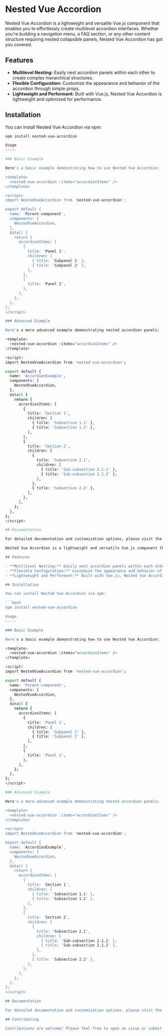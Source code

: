 # Nested Vue Accordion

Nested Vue Accordion is a lightweight and versatile Vue.js component that enables you to effortlessly create multilevel accordion interfaces. Whether you're building a navigation menu, a FAQ section, or any other content structure requiring nested collapsible panels, Nested Vue Accordion has got you covered.

## Features

- **Multilevel Nesting:** Easily nest accordion panels within each other to create complex hierarchical structures.
- **Flexible Configuration:** Customize the appearance and behavior of the accordion through simple props.
- **Lightweight and Performant:** Built with Vue.js, Nested Vue Accordion is lightweight and optimized for performance.

## Installation

You can install Nested Vue Accordion via npm:

```bash
npm install nested-vue-accordion

Usage
-----

### Basic Example

Here's a basic example demonstrating how to use Nested Vue Accordion:

<template>
  <nested-vue-accordion :items="accordionItems" />
</template>

<script>
import NestedVueAccordion from 'nested-vue-accordion';

export default {
  name: 'Parent-component',
  components: {
    NestedVueAccordion,
  },
  data() {
    return {
      accordionItems: [
        {
          title: 'Panel 1',
          children: [
            { title: 'Subpanel 1' },
            { title: 'Subpanel 2' },
          ],
        },
        {
          title: 'Panel 2',
        },
      ],
    };
  },
};
</script>

### Advanced Example

Here's a more advanced example demonstrating nested accordion panels:

<template>
  <nested-vue-accordion :items="accordionItems" />
</template>

<script>
import NestedVueAccordion from 'nested-vue-accordion';

export default {
  name: 'AccordionExample',
  components: {
    NestedVueAccordion,
  },
  data() {
    return {
      accordionItems: [
        {
          title: 'Section 1',
          children: [
            { title: 'Subsection 1.1' },
            { title: 'Subsection 1.2' },
          ],
        },
        {
          title: 'Section 2',
          children: [
            {
              title: 'Subsection 2.1',
              children: [
                { title: 'Sub-subsection 2.1.1' },
                { title: 'Sub-subsection 2.1.2' },
              ],
            },
            { title: 'Subsection 2.2' },
          ],
        },
      ],
    };
  },
};
</script>

## Documentation

For detailed documentation and customization options, please visit the [Nested Vue Accordion GitHub repository](# Nested Vue Accordion

Nested Vue Accordion is a lightweight and versatile Vue.js component that enables you to effortlessly create multilevel accordion interfaces. Whether you're building a navigation menu, a FAQ section, or any other content structure requiring nested collapsible panels, Nested Vue Accordion has got you covered.

## Features

- **Multilevel Nesting:** Easily nest accordion panels within each other to create complex hierarchical structures.
- **Flexible Configuration:** Customize the appearance and behavior of the accordion through simple props.
- **Lightweight and Performant:** Built with Vue.js, Nested Vue Accordion is lightweight and optimized for performance.

## Installation

You can install Nested Vue Accordion via npm:

```bash
npm install nested-vue-accordion

Usage
-----

### Basic Example

Here's a basic example demonstrating how to use Nested Vue Accordion:

<template>
  <nested-vue-accordion :items="accordionItems" />
</template>

<script>
import NestedVueAccordion from 'nested-vue-accordion';

export default {
  name: 'Parent-component',
  components: {
    NestedVueAccordion,
  },
  data() {
    return {
      accordionItems: [
        {
          title: 'Panel 1',
          children: [
            { title: 'Subpanel 1' },
            { title: 'Subpanel 2' },
          ],
        },
        {
          title: 'Panel 2',
        },
      ],
    };
  },
};
</script>

### Advanced Example

Here's a more advanced example demonstrating nested accordion panels:

<template>
  <nested-vue-accordion :items="accordionItems" />
</template>

<script>
import NestedVueAccordion from 'nested-vue-accordion';

export default {
  name: 'AccordionExample',
  components: {
    NestedVueAccordion,
  },
  data() {
    return {
      accordionItems: [
        {
          title: 'Section 1',
          children: [
            { title: 'Subsection 1.1' },
            { title: 'Subsection 1.2' },
          ],
        },
        {
          title: 'Section 2',
          children: [
            {
              title: 'Subsection 2.1',
              children: [
                { title: 'Sub-subsection 2.1.1' },
                { title: 'Sub-subsection 2.1.2' },
              ],
            },
            { title: 'Subsection 2.2' },
          ],
        },
      ],
    };
  },
};
</script>

## Documentation

For detailed documentation and customization options, please visit the [Nested Vue Accordion GitHub repository](https://github.com/hemant-rao/nested-vue-accordion/).

## Contributing

Contributions are welcome! Please feel free to open an issue or submit a pull request.